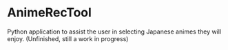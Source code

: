 # AnimeRecTool
Python application to assist the user in selecting Japanese animes they will enjoy. (Unfinished, still a work in progress)
